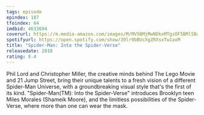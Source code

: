 ```yaml
---
tags: episode
epindex: 187
tfoindex: 64
imdbid: 4633694
coverurl: https://m.media-amazon.com/images/M/MV5BMjMwNDkxMTgzOF5BMl5BanBnXkFtZTgwNTkwNTQ3NjM@._V1_SY300_CR0,0,202,300_.jpg
spotifyurl: https://open.spotify.com/show/39lr9bBUcXgZRXsxTw1axM
title: "Spider-Man: Into the Spider-Verse"
releasedate: 2018
rating: 8.4
---
```


Phil Lord and Christopher Miller, the creative minds behind The Lego Movie and 21 Jump Street, bring their unique talents to a fresh vision of a different Spider-Man Universe, with a groundbreaking visual style that's the first of its kind. "Spider-Man(TM): Into the Spider-Verse" introduces Brooklyn teen Miles Morales (Shameik Moore), and the limitless possibilities of the Spider-Verse, where more than one can wear the mask.